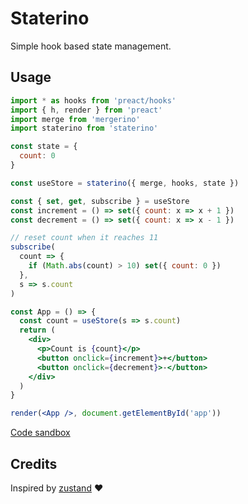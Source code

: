 # Staterino

Simple hook based state management.

## Usage

```jsx
import * as hooks from 'preact/hooks'
import { h, render } from 'preact'
import merge from 'mergerino'
import staterino from 'staterino'

const state = {
  count: 0
}

const useStore = staterino({ merge, hooks, state })

const { set, get, subscribe } = useStore
const increment = () => set({ count: x => x + 1 })
const decrement = () => set({ count: x => x - 1 })

// reset count when it reaches 11
subscribe(
  count => {
    if (Math.abs(count) > 10) set({ count: 0 })
  },
  s => s.count
)

const App = () => {
  const count = useStore(s => s.count)
  return (
    <div>
      <p>Count is {count}</p>
      <button onclick={increment}>+</button>
      <button onclick={decrement}>-</button>
    </div>
  )
}

render(<App />, document.getElementById('app'))
```

[Code sandbox](https://codesandbox.io/s/staterino-example-f0de8?file=/src/index.js)

## Credits

Inspired by [zustand](https://github.com/react-spring/zustand) ❤️
